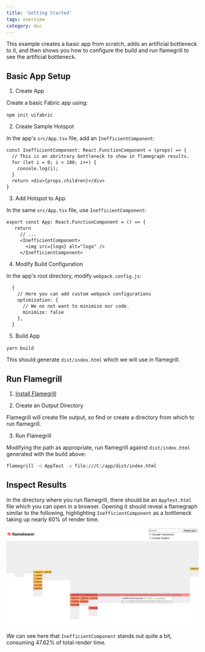 ```yaml
---
title: 'Getting Started'
tags: overview
category: doc
---
```


This example creates a basic app from scratch, adds an artificial bottleneck to it, and then shows you how to configure the build and run flamegrill to see the artificial bottleneck.

## Basic App Setup

1. Create App

Create a basic Fabric app using:

`npm init uifabric`


2. Create Sample Hotspot

In the app's `src/App.tsx` file, add an `InefficientComponent`:

```tsx
const InefficientComponent: React.FunctionComponent = (props) => {
  // This is an abritrary bottleneck to show in flamegraph results.
  for (let i = 0; i < 100; i++) {
    console.log(i);
  }
  return <div>{props.children}</div>
}
```

3. Add Hotspot to App

In the same `src/App.tsx` file, use `InefficientComponent`:

 ```tsx
 export const App: React.FunctionComponent = () => {
    return 
      // ... 
      <InefficientComponent>
        <img src={logo} alt="logo" />
      </InefficientComponent>
```

4. Modify Build Configuration

In the app's root directory, modify `webpack.config.js`:

```tsx
  {
    // Here you can add custom webpack configurations
    optimization: {
      // We no not want to minimize our code.
      minimize: false
    },
  }
```

5. Build App

`yarn build`

This should generate `dist/index.html` which we will use in flamegrill.


## Run Flamegrill

1. [Install Flamegrill](../installation)

2. Create an Output Directory

Flamegrill will create file output, so find or create a directory from which to run flamegrill.

3. Run Flamegrill

Modifying the path as appropriate, run flamegrill against `dist/index.html` generated with the build above:

```bash
flamegrill -n AppTest -s file:///C:/app/dist/index.html
```

## Inspect Results

In the directory where you run flamegrill, there should be an `AppTest.html` file which you can open in a browser. Opening it should reveal a flamegraph similar to the following, highlighting `InefficientComponent` as a bottleneck taking up nearly 60% of render time.

![flamegraph](./results.png)

We can see here that `InefficientComponent` stands out quite a bit, consuming 47.62% of total render time.
